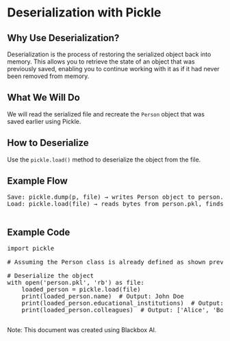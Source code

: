 # Deserialization with Pickle

## Why Use Deserialization?

Deserialization is the process of restoring the serialized object back into memory. This allows you to retrieve the state of an object that was previously saved, enabling you to continue working with it as if it had never been removed from memory.

## What We Will Do

We will read the serialized file and recreate the `Person` object that was saved earlier using Pickle.

## How to Deserialize

Use the `pickle.load()` method to deserialize the object from the file.

## Example Flow

<pre>Save: pickle.dump(p, file) → writes Person object to person.pkl as bytes.
Load: pickle.load(file) → reads bytes from person.pkl, finds Person class in main.py, rebuilds the object.
    </pre>

## Example Code

<pre>import pickle

# Assuming the Person class is already defined as shown previously

# Deserialize the object
with open('person.pkl', 'rb') as file:
    loaded_person = pickle.load(file)
    print(loaded_person.name)  # Output: John Doe
    print(loaded_person.educational_institutions)  # Output: ['University A', 'College B']
    print(loaded_person.colleagues)  # Output: ['Alice', 'Bob']
    </pre>

<footer>

Note: This document was created using Blackbox AI.

</footer>